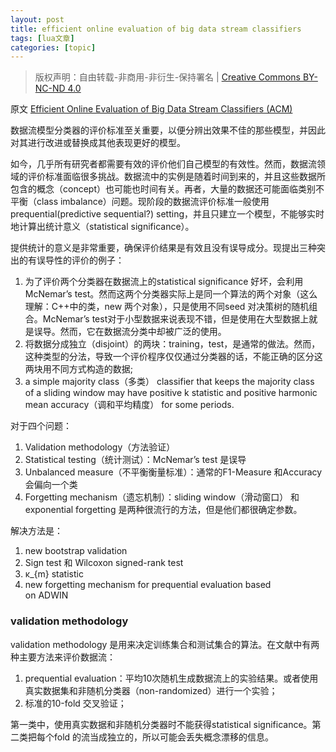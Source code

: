 ```yaml
---
layout: post
title: efficient online evaluation of big data stream classifiers 
tags: [lua文章]
categories: [topic]
---
```

<blockquote>
<p>版权声明：自由转载-非商用-非衍生-保持署名 | <a href="https://creativecommons.org/licenses/by-nc-nd/4.0/" target="_blank" rel="external noopener noreferrer">Creative Commons BY-NC-ND 4.0</a></p>
</blockquote>
<p>原文 <a href="http://dl.acm.org/citation.cfm?id=2783372" target="_blank" rel="external noopener noreferrer">Efficient Online Evaluation of Big Data Stream Classifiers (ACM)</a></p>
<p>数据流模型分类器的评价标准至关重要，以便分辨出效果不佳的那些模型，并因此对其进行改进或替换成其他表现更好的模型。</p>

<p>如今，几乎所有研究者都需要有效的评价他们自己模型的有效性。然而，数据流领域的评价标准面临很多挑战。数据流中的实例是随着时间到来的，并且这些数据所包含的概念（concept）也可能也时间有关。再者，大量的数据还可能面临类别不平衡（class imbalance）问题。现阶段的数据流评价标准一般使用 prequential(predictive sequential?) setting，并且只建立一个模型，不能够实时地计算出统计意义（statistical significance）。</p>
<p>提供统计的意义是非常重要，确保评价结果是有效且没有误导成分。现提出三种突出的有误导性的评价的例子：</p>
<ol>
<li>为了评价两个分类器在数据流上的statistical significance 好坏，会利用McNemar’s test。然而这两个分类器实际上是同一个算法的两个对象（这么理解：C++中的类，new 两个对象），只是使用不同seed 对决策树的随机组合。McNemar’s test对于小型数据来说表现不错，但是使用在大型数据上就是误导。然而，它在数据流分类中却被广泛的使用。</li>
<li>将数据分成独立（disjoint）的两块：training，test，是通常的做法。然而，这种类型的分法，导致一个评价程序仅仅通过分类器的话，不能正确的区分这两块用不同方式构造的数据;</li>
<li>a simple majority class（多类） classifier that keeps the majority class of a sliding window may have positive k statistic and positive harmonic mean accuracy（调和平均精度） for some periods.</li>
</ol>
<p>对于四个问题：</p>
<ol>
<li>Validation methodology（方法验证）</li>
<li>Statistical testing（统计测试）：McNemar’s test 是误导</li>
<li>Unbalanced measure（不平衡衡量标准）：通常的F1-Measure 和Accuracy 会偏向一个类</li>
<li>Forgetting mechanism（遗忘机制）：sliding window（滑动窗口） 和 exponential forgetting 是两种很流行的方法，但是他们都很确定参数。</li>
</ol>
<p>解决方法是：</p>
<ol>
<li>new bootstrap validation</li>
<li>Sign test 和 Wilcoxon signed-rank test</li>
<li>κ_{m} statistic </li>
<li>new forgetting mechanism for prequential evaluation based<br/>on ADWIN </li>
</ol>
<h3 id="validation_methodology">validation methodology</h3><p>validation methodology 是用来决定训练集合和测试集合的算法。在文献中有两种主要方法来评价数据流：</p>
<ol>
<li>prequential evaluation：平均10次随机生成数据流上的实验结果。或者使用真实数据集和非随机分类器（non-randomized）进行一个实验；</li>
<li>标准的10-fold 交叉验证；</li>
</ol>
<p>第一类中，使用真实数据和非随机分类器时不能获得statistical significance。第二类把每个fold 的流当成独立的，所以可能会丢失概念漂移的信息。</p>